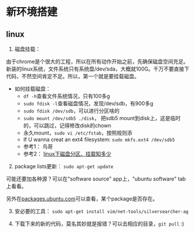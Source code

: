 # 新环境搭建


## linux

1. 磁盘挂载：

由于chrome是个很大的工程，所以在所有动作开始之前，先确保磁盘空间充足。新装的linux系统，文件系统只有系统盘/dev/sda，大概就100G。千万不要直接下代码，不然空间肯定不足。所以，第一个就是要挂载磁盘。

- 如何挂载磁盘：
  - `df -h`查看文件系统情况，只有100多g
  - `sudo fdisk -l`查看磁盘情况，发现/dev/sdb，有900多g
  - `sudo fdisk /dev/sdb`，可以进行分区啥的
  - `sudo mount /dev/sdb5 ./disk`， 把sdb5 mount到disk上，这是临时的，可以跳过，记得修改disk的chown
  - 永久mount，`sudo vi /etc/fstab`，按照规则添
  - If U wanna creat an ext4 filesystem: `sudo mkfs.ext4 /dev/sdb5`  
  - 参考1： 鸟哥
  - 参考2： [linux下磁盘分区、挂载知多少](https://www.jianshu.com/p/ce31ae7da616)


2. package lists更新： `sudo apt-get update`

可能还要加各种源？可以在"software source" app上，"ubuntu software" tab上看看。

另外在[packages.ubuntu.com](https://packages.ubuntu.com)可以查看，某个package是否存在。 

3. 安必要的工具： `sudo apt-get install vim/net-tools/silversearcher-ag`

4. 下载下来的新的代码，莫名其妙就是报错？可以去相应的目录，`git pull` :)
